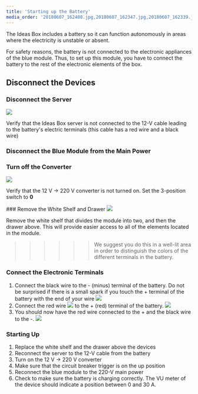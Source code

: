 ```yaml
---
title: 'Starting up the Battery'
media_order: '20180607_162408.jpg,20180607_162347.jpg,20180607_162339.jpg,20180607_162328.jpg,20180607_163323.jpg,20180607_163142.jpg,comment-sertir-des-cosses-electriques.jpg,IMG_20170123_160409.jpg'
---
```


The Ideas Box includes a battery so it can function autonomously in areas where the electricity is unstable or absent.

For safety reasons, the battery is not connected to the electronic appliances of the blue module.  Thus, to set up this module, you have to connect the battery to the rest of the electronic elements of the box.

## Disconnect the Devices

### Disconnect the Server
![](comment-sertir-des-cosses-electriques.jpg?cropResize=100,100)

Verify that the Ideas Box server is not connected to the 12-V cable leading to the battery's electric terminals (this cable has a red wire and a black wire)

### Disconnect the Blue Module from the Main Power
### Turn off the Converter
![](20180607_162328.jpg)

Verify that the 12 V -> 220 V converter is not turned on.  Set the 3-position switch to **0**

### Remove the White Shelf and Drawer
![](IMG_20170123_160409.jpg)

Remove the white shelf that divides the module into two, and then the drawer above.  This will provide easier access to all of the elements located in the module.
>>>>>>We suggest you do this in a well-lit area in order to distinguish the colors of the different terminals in the battery.

### Connect the Electronic Terminals 
1. Connect the black wire to the - (minus) terminal of the battery.  Do not be surprised if there is a small spark if you touch the + terminal of the battery with the end of your wire ![](20180607_162408.jpg)
2. Connect the red wire ![](20180607_163142.jpg) to the + (red) terminal of the battery. ![](20180607_162347.jpg)
3. You should now have the red wire connected to the + and the black wire to the -.  ![](20180607_162339.jpg)

### Starting Up
1. Replace the white shelf and the drawer above the devices
2. Reconnect the server to the 12-V cable from the battery
3. Turn on the 12 V -> 220 V converter
4. Make sure that the circuit breaker trigger is on the up position
5. Reconnect the blue module to the 220-V main power
6. Check to make sure the battery is charging correctly.  The VU meter of the device should indicate a position between 0 and 30 A.